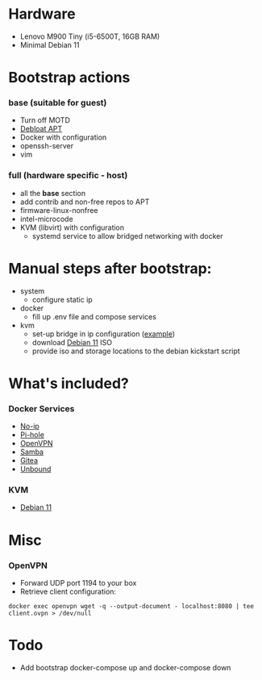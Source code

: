 # Hardware
* Lenovo M900 Tiny (i5-6500T, 16GB RAM)
* Minimal Debian 11

# Bootstrap actions
### base (suitable for guest)
* Turn off MOTD
* [Debloat APT](https://dennislee.xyz/2020/debian-eliminate-dependency-bloat/)
* Docker with configuration
* openssh-server
* vim
### full (hardware specific - host)
* all the **base** section
* add contrib and non-free repos to APT
* firmware-linux-nonfree 
* intel-microcode 
* KVM (libvirt) with configuration
  * systemd service to allow bridged networking with docker

# Manual steps after bootstrap:
* system
  * configure static ip
* docker
  * fill up .env file and compose services
* kvm
  * set-up bridge in ip configuration ([example](./system/configuration/br0_interface))
  * download [Debian 11](https://www.debian.org) ISO
  * provide iso and storage locations to the debian kickstart script

# What's included?
### Docker Services
* [No-ip](https://github.com/maciej-umanski/docker-no-ip)
* [Pi-hole](https://github.com/pi-hole/docker-pi-hole)
* [OpenVPN](https://github.com/dockovpn/dockovpn)
* [Samba](https://github.com/dperson/samba)
* [Gitea](https://github.com/go-gitea/gitea)
* [Unbound](https://github.com/MatthewVance/unbound-docker-rpi)
### KVM
* [Debian 11](https://www.debian.org)

# Misc
### OpenVPN
* Forward UDP port 1194 to your box
* Retrieve client configuration: 
```shell
docker exec openvpn wget -q --output-document - localhost:8080 | tee client.ovpn > /dev/null
```

# Todo
* Add bootstrap docker-compose up and docker-compose down